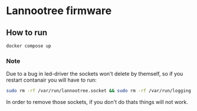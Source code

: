 # Lannootree firmware

## How to run 

```bash
docker compose up
```

### Note 

Due to a bug in led-driver the sockets won't delete by themself, so if you restart contanair you will have to run:

```bash
sudo rm -rf /var/run/lannootree.socket && sudo rm -rf /var/run/logging.socket
```

In order to remove those sockets, if you don't do thats things will not work.
